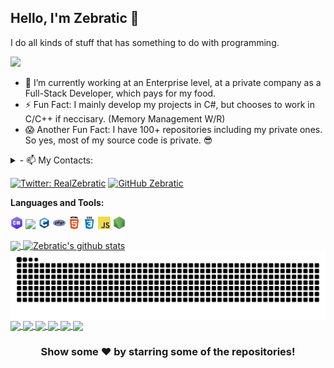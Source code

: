 ## Hello, I'm Zebratic 👋
I do all kinds of stuff that has something to do with programming.

<img src="https://discord.c99.nl/widget/theme-3/1125439749189013586.png">

- 🔭 I’m currently working at an Enterprise level, at a private company as a Full-Stack Developer, which pays for my food.
- ⚡ Fun Fact: I mainly develop my projects in C#, but chooses to work in C/C++ if neccisary. (Memory Management W/R)
- 😱 Another Fun Fact: I have 100+ repositories including my private ones. So yes, most of my source code is private. 😎
<details>
  <summary> - 📫 My Contacts:</summary>
  <a href="https://twitter.com/zebraticyt">Twitter</a><br>
  <a href="https://www.youtube.com/channel/UCTWn9Yj4u_h31irL_Xs_sEg">Youtube</a><br>
  <a href="https://discord.com/users/811372110157053953">Discord</a><br>
 
</details>

[![Twitter: RealZebratic](https://img.shields.io/twitter/follow/zebraticyt?style=social)](https://twitter.com/RealZebratic)
[![GitHub Zebratic](https://img.shields.io/github/followers/zebratic?label=follow&style=social)](https://github.com/zebratic)

**Languages and Tools:**  

<code><img height="20" src="https://raw.githubusercontent.com/github/explore/80688e429a7d4ef2fca1e82350fe8e3517d3494d/topics/csharp/csharp.png"></code>
<code><img height="20" src="https://avatars.githubusercontent.com/u/59276?s=200&v=4"></code>
<code><img height="20" src="https://raw.githubusercontent.com/github/explore/80688e429a7d4ef2fca1e82350fe8e3517d3494d/topics/c/c.png"></code>
<code><img height="20" src="https://raw.githubusercontent.com/github/explore/80688e429a7d4ef2fca1e82350fe8e3517d3494d/topics/php/php.png"></code>
<code><img height="20" src="https://raw.githubusercontent.com/github/explore/80688e429a7d4ef2fca1e82350fe8e3517d3494d/topics/html/html.png"></code>
<code><img height="20" src="https://raw.githubusercontent.com/github/explore/80688e429a7d4ef2fca1e82350fe8e3517d3494d/topics/css/css.png"></code>
<code><img height="20" src="https://raw.githubusercontent.com/github/explore/80688e429a7d4ef2fca1e82350fe8e3517d3494d/topics/javascript/javascript.png"></code>
<code><img height="20" src="https://raw.githubusercontent.com/github/explore/80688e429a7d4ef2fca1e82350fe8e3517d3494d/topics/nodejs/nodejs.png"></code>    

<a href="https://github.com/Zebratic">
  <img align="center" src="https://github-readme-stats.vercel.app/api/top-langs/?username=zebratic&theme=dark&hide_langs_below=1" />
</a>
<a href="https://github.com/Zebratic">
 <img align="center" src="https://github-readme-stats.vercel.app/api?username=zebratic&show_icons=true&theme=dark&line_height=27" alt="Zebratic's github stats"/>
</a>

<img align="center" src="snake.svg" />

<a href="https://github.com/Zebratic/UE4Injector">
  <img align="center" src="https://github-readme-stats.vercel.app/api/pin/?username=zebratic&repo=UE4Injector&theme=dark" />
</a>

<a href="https://github.com/Zebratic/C0bW3b">
  <img align="center" src="https://github-readme-stats.vercel.app/api/pin/?username=zebratic&repo=C0bW3b&theme=dark" />
</a>

<a href="https://github.com/Zebratic/CSharpGUI">
  <img align="center" src="https://github-readme-stats.vercel.app/api/pin/?username=zebratic&repo=CSharpGUI&theme=dark" />
</a>

<a href="https://github.com/Zebratic/GHook">
  <img align="center" src="https://github-readme-stats.vercel.app/api/pin/?username=zebratic&repo=GHook&theme=dark" />
</a>

<a href="https://github.com/Zebratic/DuckScript">
  <img align="center" src="https://github-readme-stats.vercel.app/api/pin/?username=zebratic&repo=DuckScript&theme=dark" />
</a>

<a href="https://github.com/Zebratic/AppOnHijacker">
  <img align="center" src="https://github-readme-stats.vercel.app/api/pin/?username=zebratic&repo=AppOnHijacker&theme=dark" />
</a>

<div align="center">

### Show some ❤️ by starring some of the repositories!

</div>
